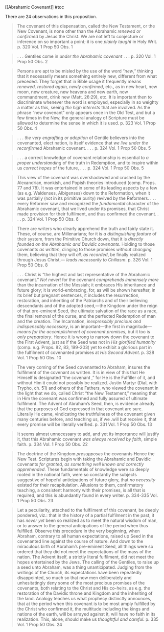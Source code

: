 [[Abrahamic Covenant]]
#toc 

There are 24 observations in this proposition.

>The covenant of this dispensation, called the New Testament, or the New Covenant, is none other than the Abrahamic *renewed or confirmed* by Jesus the Christ. We are not left to conjecture or inference on so important a point; it is one *plainly taught* in Holy Writ.
>p. 320 Vol. 1 Prop 50 Obs. 1

>. . . Gentiles come in *under the Abrahamic covenant* . . .
>p. 320 Vol. 1 Prop 50 Obs. 2

>Persons are apt to be misled by the use of the word “*new*,” thinking that it necessarily means something entirely new, different from what preceded. They forget that in Bible usage it frequently means *renewed, restored again, newly confirmed*, etc., as in new heart, new moon, new creature, new heavens and new earth, now commandment, drink new (Matt. 26:29), etc. It is important then to discriminate whenever the word is employed, especially in so weighty a matter as this, seeing *the high interests* that are involved. As the phrase “new covenant” only appears once in the Old Test, and but a few times in the New, the general analogy of Scripture must be allowed to determine the sense in which it is used.
>p. 323 Vol. 1 Prop 50 Obs. 4

>. . . *the very engrafting or adoption* of Gentile believers into the covenanted, elect nation, is itself evidence that *we live under the reconfirmed* Abrahamic covenant. . . .
>p. 324 Vol. 1 Prop 50 Obs. 5

>. . . a correct knowledge of covenant relationship is essential to *a proper understanding* of the truth in Redemption, and to inspire within us *correct hopes* of the future, . . .
>p. 324 Vol. 1 Prop 50 Obs. 5

>This view of the covenant was overshadowed and crushed by the Alexandrian, monkish, and Popish theories introduced (comp. Props. 77 and 78). It was entertained in some of its leading aspects by a few (as e.g. Waldenses, Albigenses) down to the Reformation, when it was partially (not in its primitive purity) revived by the Reformers. 
>. . . every Reformer saw and recognized the *fundamental* character of the Abrahamic covenant, that we lived under its promises, that Christ made provision for their fulfilment, and thus confirmed the covenant. . . .
>p. 324 Vol. 1 Prop 50 Obs. 6

>There are writers who clearly apprehend the truth and fairly state it. These, of course, are Millenarians; for it is *a distinguishing feature* of their system, from the Primitive Church down, that it is *directly founded on the Abrahamic and Davidic covenants*. Holding to those covenants *as written*, clinging to those promises *without changing* them, believing that they will *all, as recorded*, be finally realized through Jesus Christ,— *leads necessarily to Chiliasm*.
>p. 326 Vol. 1 Prop 50 Obs. 8

>. . . Christ is “the highest and last representative of the Abrahamic covenant.” *No! never*! for the covenant *comprehends immensely more* than the incarnation of the Messiah; it embraces His inheritance and future glory; it is world-embracing, for, as will be shown hereafter, in its brief but pregnant sentences, it includes the resurrection, restoration, and inheriting of the Patriarchs and of their believing descendants and of the adopted seed,—the Kingdom under the reign of that pre-eminent Seed, the ultimate salvation of the race as a race, the final removal of the curse, and the perfected Redemption of man and the creation. The Incarnation, *inexpressibly precious and indispensably necessary*, is an important—the first in magnitude— *means for the accomplishment of covenant promises*, but it too is *only preparatory*. Hence it is wrong to narrow down the covenant to the First Advent, just as if the Seed was not in *His glorified humanity* (comp. e.g. Props. 82, 83, 199-203) yet to exhibit a glorious part in the fulfilment of covenanted promises at *His Second Advent*.
>p. 328 Vol. 1 Prop 50 Obs. 10

>The very coming of the Seed covenanted to Abraham, insures the fulfilment of the covenant as written. It is in view of this that He Himself is designated “the covenant ,” for He is the Fulfiller of it, and without Him it could not possibly be realized. Justin Martyr (Dial, with Trypho, ch. 51) and others of the Fathers, who viewed the covenant in the light that we do, called Christ “the New Testament,” meaning that in Him the covenant was confirmed and fully assured of ultimate fulfilment. The Advent of Abraham’s Seed, then, is evidence already that the purposes of God expressed in that covenant are sure. Literally He came, vindicating the truthfulness of the covenant given many centuries before, and teaching us, if we .will but receive it, that every promise will be literally verified.
>p. 331 Vol. 1 Prop 50 Obs. 13

>It seems almost unnecessary to add, and yet its importance will justify it, that this Abrahamic covenant *was always received by faith*, simple faith.
>p. 334 Vol. 1 Prop 50 Obs. 22

>The doctrine of the Kingdom *presupposes* the covenants Hence the New Test. Scriptures begin with taking the Abrahamic and Davidic covenants *for granted, as something well known and correctly apprehended*. These fundamentals of knowledge were so deeply rooted in the national faith, were so constantly the subjects suggestive of hopeful anticipations of future glory, that *no necessity* existed for their recapitulation. Allusions to them, confirmatory teaching, a consistent harmony with their promises, is all that is required, and this is abundantly found in every writer.
>p. 334-335 Vol. 1 Prop 50 Obs. 23

>Let a peculiarity, attached to the fulfilment of this covenant, be deeply pondered, viz.: that in the history of a partial fulfilment in the past, it has *never yet* been so realized as to meet the natural wisdom of man, or to answer to the general anticipations of the period when thus fulfilled. Observe this procedure in the very beginning, when Abraham, contrary to all human expectations, raised up Seed in the covenanted line against the course of nature. And down to the miraculous birth of Abraham’s pre-eminent Seed, all things were so ordered that they did not meet the expectations of the mass of the nation. The Advent itself, a strictly literal fulfilment, did not meet the hopes entertained by the Jews. The calling of the Gentiles, to raise up a seed unto Abraham, was a thing unanticipated. Judging from the writings of the Church, its expectations have been repeatedly disappointed, so much so that now men deliberately and unhesitatingly deny some of the most precious promises of the covenants, both relating to the Christ and His co-heirs, as e.g. the restoration of the Davidic throne and Kingdom and the inheriting of the land. Analogy teaches us what prophecy distinctly announces, that at the period when this covenant is to be most amply fulfilled by the Christ who confirmed it, the multitude including the kings and nations of the earth, will be arrayed against it, will have no faith in its realization. This, alone, should make us *thoughtful and careful*.
>p. 335 Vol. 1 Prop 50 Obs. 24



















